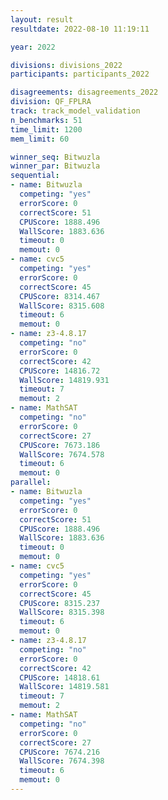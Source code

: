 ```yaml
---
layout: result
resultdate: 2022-08-10 11:19:11

year: 2022

divisions: divisions_2022
participants: participants_2022

disagreements: disagreements_2022
division: QF_FPLRA
track: track_model_validation
n_benchmarks: 51
time_limit: 1200
mem_limit: 60

winner_seq: Bitwuzla
winner_par: Bitwuzla
sequential:
- name: Bitwuzla
  competing: "yes"
  errorScore: 0
  correctScore: 51
  CPUScore: 1888.496
  WallScore: 1883.636
  timeout: 0
  memout: 0
- name: cvc5
  competing: "yes"
  errorScore: 0
  correctScore: 45
  CPUScore: 8314.467
  WallScore: 8315.608
  timeout: 6
  memout: 0
- name: z3-4.8.17
  competing: "no"
  errorScore: 0
  correctScore: 42
  CPUScore: 14816.72
  WallScore: 14819.931
  timeout: 7
  memout: 2
- name: MathSAT
  competing: "no"
  errorScore: 0
  correctScore: 27
  CPUScore: 7673.186
  WallScore: 7674.578
  timeout: 6
  memout: 0
parallel:
- name: Bitwuzla
  competing: "yes"
  errorScore: 0
  correctScore: 51
  CPUScore: 1888.496
  WallScore: 1883.636
  timeout: 0
  memout: 0
- name: cvc5
  competing: "yes"
  errorScore: 0
  correctScore: 45
  CPUScore: 8315.237
  WallScore: 8315.398
  timeout: 6
  memout: 0
- name: z3-4.8.17
  competing: "no"
  errorScore: 0
  correctScore: 42
  CPUScore: 14818.61
  WallScore: 14819.581
  timeout: 7
  memout: 2
- name: MathSAT
  competing: "no"
  errorScore: 0
  correctScore: 27
  CPUScore: 7674.216
  WallScore: 7674.398
  timeout: 6
  memout: 0
---
```

